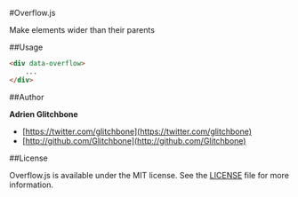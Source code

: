 #Overflow.js

Make elements wider than their parents

##Usage

```html
<div data-overflow>
    ...
</div>
```

##Author

**Adrien Glitchbone**

+ [https://twitter.com/glitchbone](https://twitter.com/glitchbone)
+ [http://github.com/Glitchbone](http://github.com/Glitchbone)

##License

Overflow.js is available under the MIT license. See the [LICENSE](LICENSE) file for more information.  
